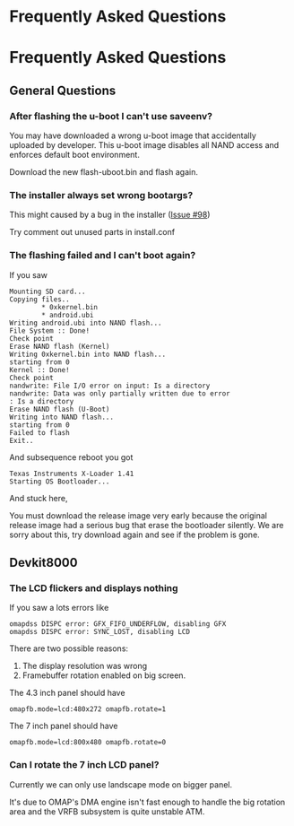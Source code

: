 # Frequently Asked Questions

# Frequently Asked Questions #

## General Questions ##

### After flashing the u-boot I can't use saveenv? ###

You may have downloaded a wrong u-boot image that accidentally uploaded by developer. This u-boot image disables all NAND access and enforces default boot environment.

Download the new flash-uboot.bin and flash again.

### The installer always set wrong bootargs? ###

This might caused by a bug in the installer ([Issue #98](https://code.google.com/p/0xdroid/issues/detail?id=#98))

Try comment out unused parts in install.conf

### The flashing failed and I can't boot again? ###

If you saw
```
Mounting SD card... 
Copying files.. 
        * 0xkernel.bin 
        * android.ubi 
Writing android.ubi into NAND flash... 
File System :: Done! 
Check point 
Erase NAND flash (Kernel) 
Writing 0xkernel.bin into NAND flash... 
starting from 0 
Kernel :: Done! 
Check point 
nandwrite: File I/O error on input: Is a directory 
nandwrite: Data was only partially written due to error 
: Is a directory 
Erase NAND flash (U-Boot) 
Writing into NAND flash... 
starting from 0 
Failed to flash 
Exit.. 
```
And subsequence reboot you got
```
Texas Instruments X-Loader 1.41 
Starting OS Bootloader... 
```
And stuck here,

You must download the release image very early because the original release image had a serious bug that erase the bootloader silently. We are sorry about this, try download again and see if the problem is gone.

## Devkit8000 ##
### The LCD flickers and displays nothing ###

If you saw a lots errors like
```
omapdss DISPC error: GFX_FIFO_UNDERFLOW, disabling GFX
omapdss DISPC error: SYNC_LOST, disabling LCD
```

There are two possible reasons:

  1. The display resolution was wrong
  1. Framebuffer rotation enabled on big screen.

The 4.3 inch panel should have
```
omapfb.mode=lcd:480x272 omapfb.rotate=1
```

The 7 inch panel should have
```
omapfb.mode=lcd:800x480 omapfb.rotate=0
```

### Can I rotate the 7 inch LCD panel? ###

Currently we can only use landscape mode on bigger panel.

It's due to OMAP's DMA engine isn't fast enough to handle the big rotation area and the VRFB subsystem is quite unstable ATM.